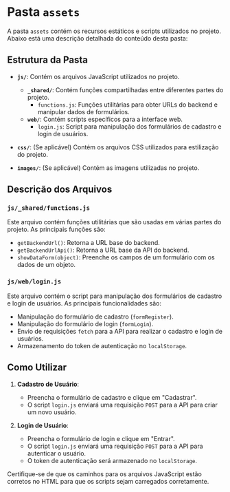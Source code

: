 # Pasta `assets`

A pasta `assets` contém os recursos estáticos e scripts utilizados no projeto. Abaixo está uma descrição detalhada do conteúdo desta pasta:

## Estrutura da Pasta

- **`js/`**: Contém os arquivos JavaScript utilizados no projeto.
  - **`_shared/`**: Contém funções compartilhadas entre diferentes partes do projeto.
    - `functions.js`: Funções utilitárias para obter URLs do backend e manipular dados de formulários.
  - **`web/`**: Contém scripts específicos para a interface web.
    - `login.js`: Script para manipulação dos formulários de cadastro e login de usuários.

- **`css/`**: (Se aplicável) Contém os arquivos CSS utilizados para estilização do projeto.

- **`images/`**: (Se aplicável) Contém as imagens utilizadas no projeto.

## Descrição dos Arquivos

### `js/_shared/functions.js`

Este arquivo contém funções utilitárias que são usadas em várias partes do projeto. As principais funções são:

- `getBackendUrl()`: Retorna a URL base do backend.
- `getBackendUrlApi()`: Retorna a URL base da API do backend.
- `showDataForm(object)`: Preenche os campos de um formulário com os dados de um objeto.

### `js/web/login.js`

Este arquivo contém o script para manipulação dos formulários de cadastro e login de usuários. As principais funcionalidades são:

- Manipulação do formulário de cadastro (`formRegister`).
- Manipulação do formulário de login (`formLogin`).
- Envio de requisições `fetch` para a API para realizar o cadastro e login de usuários.
- Armazenamento do token de autenticação no `localStorage`.

## Como Utilizar

1. **Cadastro de Usuário**:
   - Preencha o formulário de cadastro e clique em "Cadastrar".
   - O script `login.js` enviará uma requisição `POST` para a API para criar um novo usuário.

2. **Login de Usuário**:
   - Preencha o formulário de login e clique em "Entrar".
   - O script `login.js` enviará uma requisição `POST` para a API para autenticar o usuário.
   - O token de autenticação será armazenado no `localStorage`.

Certifique-se de que os caminhos para os arquivos JavaScript estão corretos no HTML para que os scripts sejam carregados corretamente.